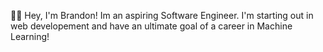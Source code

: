  👋🏻 Hey, I'm Brandon! Im an aspiring Software Engineer. I'm starting out in web developement and have an ultimate goal of a career in Machine Learning!
<!--
**Brando129/Brando129** is a ✨ _special_ ✨ repository because its `README.md` (this file) appears on your GitHub profile.

Here are some ideas to get you started:

- 🔭 I’m currently working on ...
- 🌱 I’m currently learning ...
- 👯 I’m looking to collaborate on ...
- 🤔 I’m looking for help with ...
- 💬 Ask me about ...
- 📫 brandoncancode@gmail.com
- 😄 Pronouns: ...
- ⚡ Fun fact: ...
-->
